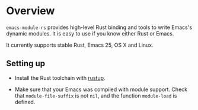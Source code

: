 # Overview

`emacs-module-rs` provides high-level Rust binding and tools to write Emacs's dynamic modules. It is easy to use if you know either Rust or Emacs.

It currently supports stable Rust, Emacs 25, OS X and Linux.

## Setting up

- Install the Rust toolchain with [rustup](https://www.rustup.rs/).

- Make sure that your Emacs was compiled with module support. Check that `module-file-suffix` is not `nil`, and the function `module-load` is defined.
